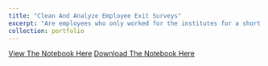 ```yaml
---
title: "Clean And Analyze Employee Exit Surveys"
excerpt: "Are employees who only worked for the institutes for a short period of time resigning due to some kind of dissatisfaction?"
collection: portfolio
---
```



<a href = "http://alexbakr.github.io/files/Clean And Analyze Employee Exit Surveys.html">View The Notebook Here</a>
<a href = "http://alexbakr.github.io/files/Clean And Analyze Employee Exit Surveys.ipynb">Download The Notebook Here</a>